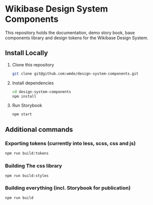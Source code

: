 # Wikibase Design System Components

This repository holds the documentation, demo story book, base components library and design tokens for the Wikibase Design System.

## Install Locally

1. Clone this repository

    ```bash
    git clone git@github.com:wmde/design-system-components.git
    ```

1. Install dependencies

    ```bash
    cd design-system-components
    npm install
    ```

1. Run Storybook

    ```bash
    npm start
    ```

## Additional commands

### Exporting tokens (currently into less, scss, css and js)
 
```bash
npm run build:tokens
```

### Building The css library

```
npm run build:styles
```

### Building everything (incl. Storybook for publication)

```
npm run build
```
